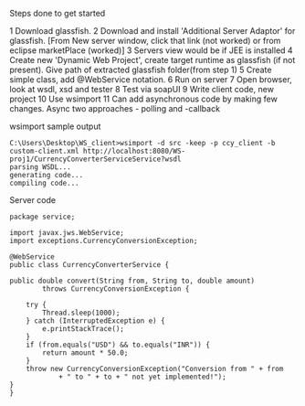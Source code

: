 Steps done to get started

1    Download glassfish.
2    Download and install 'Additional Server Adaptor' for glassfish. [From New server window, click that link (not worked) or from eclipse marketPlace (worked)]
3    Servers view would be if JEE is installed
4    Create new 'Dynamic Web Project', create target runtime as glassfish (if not present). Give path of extracted glassfish folder(from step 1)
5    Create simple class, add @WebService notation.
6    Run on server
7    Open browser, look at wsdl, xsd and tester
8    Test via soapUI
9    Write client code, new project
10  Use wsimport
11  Can add asynchronous code by making few changes. Async two approaches - polling and -callback

wsimport sample output

    C:\Users\Desktop\WS_client>wsimport -d src -keep -p ccy_client -b custom-client.xml http://localhost:8080/WS-proj1/CurrencyConverterServiceService?wsdl
    parsing WSDL...
    generating code...
    compiling code...

Server code

    package service;
 
    import javax.jws.WebService;
    import exceptions.CurrencyConversionException;
 
    @WebService
    public class CurrencyConverterService {
 
    public double convert(String from, String to, double amount)
            throws CurrencyConversionException {
         
        try {
            Thread.sleep(1000);
        } catch (InterruptedException e) {
            e.printStackTrace();
        }
        if (from.equals("USD") && to.equals("INR")) {
            return amount * 50.0;
        }
        throw new CurrencyConversionException("Conversion from " + from
                + " to " + to + " not yet implemented!");
    }
    }
    
    
